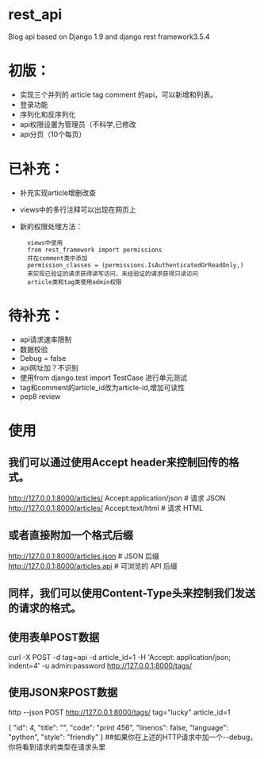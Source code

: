 # rest_api
Blog api based on Django 1.9 and django rest framework3.5.4
# 初版：

- 实现三个并列的 article tag comment 的api，可以新增和列表。
- 登录功能
- 序列化和反序列化
- api权限设置为管理员（不科学,已修改
- api分页（10个每页）


# 已补充：
- 补充实现article增删改查
- views中的多行注释可以出现在网页上
- 新的权限处理方法：

        views中使用
        from rest_framework import permissions
        并在comment类中添加
        permission_classes = (permissions.IsAuthenticatedOrReadOnly,)
        来实现已验证的请求获得读写访问，未经验证的请求获得只读访问
        article类和tag类使用admin权限

# 待补充：
- api请求速率限制
- 数据校验
- Debug = false
- api网址加？不识别
- 使用from django.test import TestCase 进行单元测试
- tag和comment的article_id改为article-id,增加可读性
- pep8 review


# 使用
## 我们可以通过使用Accept header来控制回传的格式。

http://127.0.0.1:8000/articles/ Accept:application/json  # 请求 JSON
http://127.0.0.1:8000/articles/ Accept:text/html         # 请求 HTML
## 或者直接附加一个格式后缀

http://127.0.0.1:8000/articles.json  # JSON 后缀
http://127.0.0.1:8000/articles.api   # 可浏览的 API 后缀
## 同样，我们可以使用Content-Type头来控制我们发送的请求的格式。

## 使用表单POST数据
curl -X POST -d tag=api -d article_id=1 -H 'Accept: application/json; indent=4' -u admin:password http://127.0.0.1:8000/tags/

## 使用JSON来POST数据
http --json POST http://127.0.0.1:8000/tags/ tag="lucky" article_id=1

{
    "id": 4,
    "title": "",
    "code": "print 456",
    "linenos": false,
    "language": "python",
    "style": "friendly"
}
##如果你在上述的HTTP请求中加一个--debug，你将看到请求的类型在请求头里
